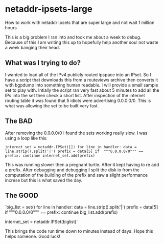 # netaddr-ipsets-large
How to work with netaddr ipsets that are super large and not wait 1 million hours

This is a big problem I ran into and took me about a week to debug. Because of this I am writing this up to hopefully help another soul not waste a week banging their head.

## What was I trying to do?
I wanted to load all of the IPv4 publicly routed ipspace into an IPset. So I have a script that downloads this from a routeviews archive then converts it with bgpdump into something human readable. I will provide a small sample set to play with. Intially the script ran very fast about 5 minutes to add all the IPs into the set then check a short list. After inspection of the internet routing table it was found that 5 idiots were advertising 0.0.0.0/0. This is what was allowing the set to be built very fast.

## The BAD
After removing the 0.0.0.0/0 I found the sets working really slow. I was using a loop like this:

`internet_set = netaddr.IPSet([])
for line in handler:
    data = line.strip().split('|')
    prefix = data[5]
    if  """0.0.0.0/0""" == prefix:
        continue
    internet_set.add(prefix)`

This was running slower then a pregnant turtle. After it kept having to re add a prefix. After debugging and debugging I split the disk io from the computation of the building of the prefix and saw a slight performance increse but this is what saved the day.

## The GOOD

`big_list = set()
for line in handler:
    data = line.strip().split('|')
    prefix = data[5]
    if  """0.0.0.0/0""" == prefix:
        continue
    big_list.add(prefix)
    
internet_set = netaddr.IPSet(biglist)`

This brings the code run time down to minutes instead of days. Hope this helps someone. Good luck!
